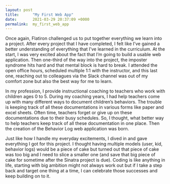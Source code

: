 ```yaml
---
layout: post
title:      "My First Web App"
date:       2021-03-29 20:37:09 +0000
permalink:  my_first_web_app
---
```


Once again, Flatiron challenged us to put together everything we learn into a project. After every project that I have completed, I felt like I’ve gained a better understanding of everything that I’ve learned in the curriculum. At the start, I was very excited about the fact that I’m going to build a usable web application. Then one-third of the way into the project, the imposter syndrome hits hard and that mental block is hard to break. I attended the open office hours, scheduled multiple 1:1 with the instructor, and this last one, reaching out to colleagues via the Slack channel was out of my comfort zone but also the best way for me to learn.

In my profession, I provide instructional coaching to teachers who work with children ages 0 to 5. During my coaching years, I had help teachers come up with many different ways to document children’s behaviors. The trouble is keeping track of all these documentations in various forms like paper and excel sheets. Often time, teachers forget or give up on these documentations due to their busy schedules. So, I thought, what better way to help teachers keep track of all these documentation in one place. Then the creation of the Behavior Log web application was born.

Just like how I handle my everyday excitements, I dived in and gave everything I got for this project. I thought having multiple models (user, kid, behavior logs) would be a piece of cake but turned out that piece of cake was too big and I need to slice a smaller one (and save that big piece of cake for sometime after the Sinatra project is due). Coding is like anything in life, starting with big ambition might not always work out but if I take a step back and target one thing at a time, I can celebrate those successes and keep building on to it.


